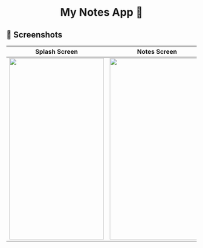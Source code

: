 # <p align="center"> My Notes App 📝 </p>

<!-- Screenshots -->
## 📸 Screenshots
| Splash Screen |  Notes Screen | Edit Notes Screen | Add new Notes Screen | 
| ------- | -------- | ------- | ------- |
|<img src="https://github.com/amineytc/My-Notes-App/assets/75496744/f4a7468c-8c65-409a-af45-848aba9179fd" width="250" height="480"/>|<img src="https://github.com/amineytc/My-Notes-App/assets/75496744/960d905f-d1ab-4173-a0f4-ceff8783c517" width="250" height="480"/>|<img src="https://github.com/amineytc/My-Notes-App/assets/75496744/0acf1695-9d7e-4fa9-a2ce-67e309090d47" width="250" height="480"/>|<img src="https://github.com/amineytc/My-Notes-App/assets/75496744/d9eccf80-8a1c-42f7-b75a-e95dcff764b5" width="250" height="480"/>|

